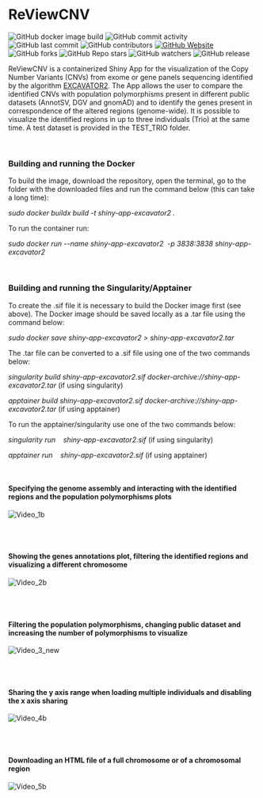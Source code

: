 # ReViewCNV

![GitHub docker image build](https://github.com/ctglab/ReViewCNV/actions/workflows/docker-image.yml/badge.svg)
![GitHub commit activity](https://img.shields.io/github/commit-activity/ctglab/ReViewCNV) 
![GitHub last commit](https://img.shields.io/github/last-commit/ctglab/ReViewCNV)
![GitHub contributors](https://img.shields.io/github/contributors/ctglab/ReViewCNV)
[![GitHub Website](https://img.shields.io/website-up-down-green-red/http/monip.org.svg)](https://ctglab.github.io/)
![GitHub forks](https://img.shields.io/github/forks/ctglab/ReViewCNV)
![GitHub Repo stars](https://img.shields.io/github/stars/ctglab/ReViewCNV)
![GitHub watchers](https://img.shields.io/github/watchers/ctglab/ReViewCNV.svg)
![GitHub release](https://img.shields.io/github/release/ctglab/ReViewCNV.svg)


ReViewCNV is a containerized Shiny App for the visualization of the Copy Number Variants (CNVs) from exome or gene panels sequencing identified by the algorithm  [EXCAVATOR2](https://pubmed.ncbi.nlm.nih.gov/27507884/). The App allows the user to compare the  identified CNVs with population polymorphisms present in different public datasets (AnnotSV, DGV and gnomAD) and to identify the genes present in correspondence of the altered regions (genome-wide). It is possible to visualize the identified regions in up to three individuals (Trio) at the same time. A test dataset is provided in the TEST_TRIO folder.


<br/>


### Building and running the Docker

To build the image, download the repository, open the terminal, go to the folder with the downloaded files and run the command below (this can take a long time):

_sudo docker buildx build  -t shiny-app-excavator2 ._

To run the container run:

_sudo docker run --name shiny-app-excavator2  -p 3838:3838 shiny-app-excavator2_

<br/>

### Building and running the Singularity/Apptainer

To create the .sif file it is necessary to build the Docker image first (see above). The Docker image should be saved locally as a .tar file using the command below:

_sudo docker save shiny-app-excavator2 > shiny-app-excavator2.tar_ 

The .tar file  can be converted to a .sif file using one of the two commands below:

_singularity build shiny-app-excavator2.sif docker-archive://shiny-app-excavator2.tar_ (if using singularity)

_apptainer build shiny-app-excavator2.sif docker-archive://shiny-app-excavator2.tar_ (if using apptainer)

To run the apptainer/singularity use one of the two commands below:

_singularity run    shiny-app-excavator2.sif_ (if using singularity)

_apptainer run    shiny-app-excavator2.sif_ (if using apptainer)

<br/>

#### Specifying the genome assembly and interacting with the identified regions and the population polymorphisms plots

![Video_1b](https://github.com/ctglab/ReViewCNV/assets/110105172/c31a6bb3-48df-4e0e-b212-3031c3cdb5ba)


<br/><br/>


#### Showing the genes annotations plot, filtering the identified regions and visualizing a different chromosome



![Video_2b](https://github.com/ctglab/ReViewCNV/assets/110105172/98089ba5-6874-4bdc-b3bb-e03b87772c01)


<br/><br/>

#### Filtering the population polymorphisms, changing public dataset and increasing the number of polymorphisms to visualize


![Video_3_new](https://github.com/ctglab/ReViewCNV/assets/110105172/f30854f3-f0a2-4097-904d-dd2af12d54a1)


<br/><br/>

#### Sharing the y axis range when loading multiple individuals and disabling the x axis sharing
![Video_4b](https://github.com/ctglab/ReViewCNV/assets/110105172/f1bac7ba-adcd-443c-8332-5189edf1b982)



<br/><br/>

#### Downloading an HTML file of a full chromosome or of a chromosomal region

![Video_5b](https://github.com/ctglab/ReViewCNV/assets/110105172/dbffa3da-a028-4970-a4e8-e377d57541f4)


